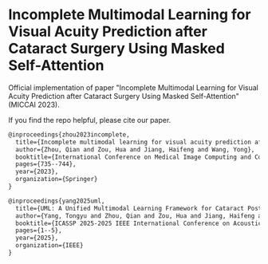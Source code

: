 # Incomplete Multimodal Learning for Visual Acuity Prediction after Cataract Surgery Using Masked Self-Attention
Official implementation of paper "Incomplete Multimodal Learning for Visual Acuity Prediction after Cataract Surgery Using Masked Self-Attention" (MICCAI 2023).

If you find the repo helpful, please cite our paper.

```txt
@inproceedings{zhou2023incomplete,
  title={Incomplete multimodal learning for visual acuity prediction after cataract surgery using masked self-attention},
  author={Zhou, Qian and Zou, Hua and Jiang, Haifeng and Wang, Yong},
  booktitle={International Conference on Medical Image Computing and Computer-Assisted Intervention},
  pages={735--744},
  year={2023},
  organization={Springer}
}

@inproceedings{yang2025uml,
  title={UML: A Unified Multimodal Learning Framework for Cataract Postoperative Visual Acuity Prediction with Uncertain Missing Modalities},
  author={Yang, Tongyu and Zhou, Qian and Zou, Hua and Jiang, Haifeng and Wang, Yong},
  booktitle={ICASSP 2025-2025 IEEE International Conference on Acoustics, Speech and Signal Processing (ICASSP)},
  pages={1--5},
  year={2025},
  organization={IEEE}
}
```

